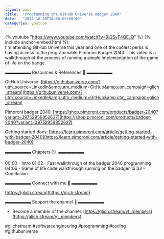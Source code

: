 ```yaml
---
layout: post
title:  "Programming the GitHub Universe Badger 2040"
date:   "2024-10-20T10:08:09+00:00"
categories: youtube
---
```

{% youtube  "https://www.youtube.com/watch?v=9lGSvF4QE_Q" %}
{% include anchor-embed.html %}
<br />
I'm attending GitHub Universe this year and one of the coolest perks is having access to the programmable Pimoroni Badger 2040. This video is a walkthrough of the process of running a simple implementation of the game of life on the badge. 

▬▬▬▬▬▬ Resources &amp; References 📕 ▬▬▬▬▬▬

GitHub Universe: [https://githubuniverse.com/?utm_source=LinkedIn&amp;utm_medium=GitHub&amp;utm_campaign=glich_stream](https://githubuniverse.com/?utm_source=LinkedIn&amp;utm_medium=GitHub&amp;utm_campaign=glich_stream) 

Pimoroni badger 2040: [https://shop.pimoroni.com/products/badger-2040?variant=39752959852627](https://shop.pimoroni.com/products/badger-2040?variant=39752959852627)

Getting started docs: [https://learn.pimoroni.com/article/getting-started-with-badger-2040](https://learn.pimoroni.com/article/getting-started-with-badger-2040)

▬▬▬▬▬▬ Chapters 🕐  ▬▬▬▬▬▬

00:00 - Intro
01:02 - Fast walkthrough of the badger 2040 programming
04:06 - Game of life code walkthrough running on the badger 
13:33 - Conclusion 

▬▬▬▬▬▬ Connect with me 👋 ▬▬▬▬▬▬

[https://glich.stream](https://glich.stream)

▬▬▬▬▬▬ Support the channel 💜 ▬▬▬▬▬▬

- Become a member of the channel: [https://glich.stream/yt_members](https://glich.stream/yt_members)

#glichstream #softwareengineering #programming #coding #githubuniverse
